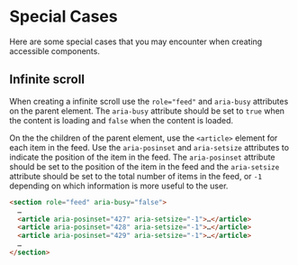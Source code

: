 # Special Cases

Here are some special cases that you may encounter when creating accessible components.

## Infinite scroll

When creating a infinite scroll use the `role="feed"` and `aria-busy` attributes on the parent element. The `aria-busy` attribute should be set to `true` when the content is loading and `false` when the content is loaded.

On the the children of the parent element, use the `<article>` element for each item in the feed. Use the `aria-posinset` and `aria-setsize` attributes to indicate the position of the item in the feed. The `aria-posinset` attribute should be set to the position of the item in the feed and the `aria-setsize` attribute should be set to the total number of items in the feed, or `-1` depending on which information is more useful to the user.

```html
<section role="feed" aria-busy="false">
  …
  <article aria-posinset="427" aria-setsize="-1">…</article>
  <article aria-posinset="428" aria-setsize="-1">…</article>
  <article aria-posinset="429" aria-setsize="-1">…</article>
  …
</section>
```
